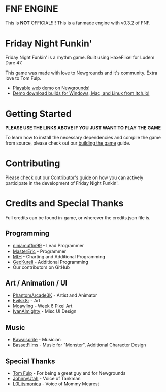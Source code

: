# FNF ENGINE
This is **NOT** OFFICIAL!!!! This is a fanmade engine with v0.3.2 of FNF.

# Friday Night Funkin' 

Friday Night Funkin' is a rhythm game. Built using HaxeFlixel for Ludem Dare 47.

This game was made with love to Newgrounds and it's community. Extra love to Tom Fulp.

- [Playable web demo on Newgrounds!](https://www.newgrounds.com/portal/view/770371)
- [Demo download builds for Windows, Mac, and Linux from Itch.io!](https://ninja-muffin24.itch.io/funkin)

# Getting Started

**PLEASE USE THE LINKS ABOVE IF YOU JUST WANT TO PLAY THE GAME**

To learn how to install the necessary dependencies and compile the game from source, please check out our [building the game](/docs/COMPILING.md) guide.

# Contributing

Please check out our [Contributor's guide](./CONTRIBUTORS.md) on how you can actively participate in the development of Friday Night Funkin'.

# Credits and Special Thanks

Full credits can be found in-game, or wherever the credits.json file is.

## Programming
- [ninjamuffin99](https://twitter.com/ninja_muffin99) - Lead Programmer
- [MasterEric](https://twitter.com/EliteMasterEric) - Programmer
- [MtH](https://twitter.com/emmnyaa) - Charting and Additional Programming
- [GeoKureli](https://twitter.com/Geokureli/) - Additional Programming
- Our contributors on GitHub

## Art / Animation / UI
- [PhantomArcade3K](https://twitter.com/phantomarcade3k) - Artist and Animator
- [Evilsk8r](https://twitter.com/evilsk8r) - Art
- [Moawling](https://twitter.com/moawko) - Week 6 Pixel Art
- [IvanAlmighty](https://twitter.com/IvanA1mighty) - Misc UI Design

## Music
- [Kawaisprite](https://twitter.com/kawaisprite) - Musician
- [BassetFilms](https://twitter.com/Bassetfilms) - Music for "Monster", Additional Character Design

## Special Thanks
- [Tom Fulp](https://twitter.com/tomfulp) - For being a great guy and for Newgrounds
- [JohnnyUtah](https://twitter.com/JohnnyUtahNG/) - Voice of Tankman
- [L0Litsmonica](https://twitter.com/L0Litsmonica) - Voice of Mommy Mearest
